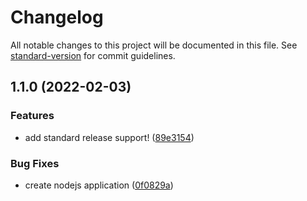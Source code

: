 # Changelog

All notable changes to this project will be documented in this file. See [standard-version](https://github.com/conventional-changelog/standard-version) for commit guidelines.

## 1.1.0 (2022-02-03)


### Features

* add standard release support! ([89e3154](https://github.com/Adebayo-S/portfolio-website-v2/commit/89e31541aa14740cf0cef5d7d6f0b11f18acd946))


### Bug Fixes

* create nodejs application ([0f0829a](https://github.com/Adebayo-S/portfolio-website-v2/commit/0f0829add1879d1dadc5ae8f7234ec3a8e088094))
